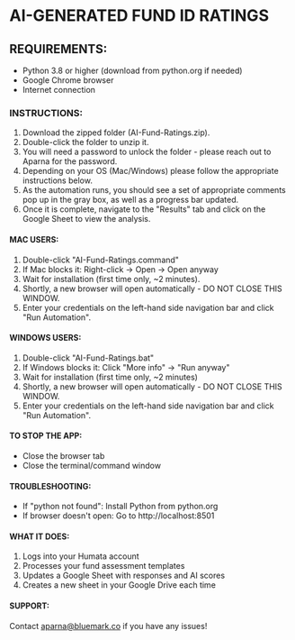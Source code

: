# AI-GENERATED FUND ID RATINGS

## REQUIREMENTS:
- Python 3.8 or higher (download from python.org if needed)
- Google Chrome browser
- Internet connection

### INSTRUCTIONS:

1. Download the zipped folder (AI-Fund-Ratings.zip).
2. Double-click the folder to unzip it.
3. You will need a password to unlock the folder - please reach out to Aparna for the password.
4. Depending on your OS (Mac/Windows) please follow the appropriate instructions below.
5. As the automation runs, you should see a set of appropriate comments pop up in the gray box, as well as a progress bar updated.
6. Once it is complete, navigate to the "Results" tab and click on the Google Sheet to view the analysis.

#### MAC USERS:
1. Double-click "AI-Fund-Ratings.command"
2. If Mac blocks it: Right-click → Open → Open anyway
3. Wait for installation (first time only, ~2 minutes).
4. Shortly, a new browser will open automatically - DO NOT CLOSE THIS WINDOW.
5. Enter your credentials on the left-hand side navigation bar and click "Run Automation".

#### WINDOWS USERS:
1. Double-click "AI-Fund-Ratings.bat"  
2. If Windows blocks it: Click "More info" → "Run anyway"
3. Wait for installation (first time only, ~2 minutes)
4.  Shortly, a new browser will open automatically - DO NOT CLOSE THIS WINDOW.
5. Enter your credentials on the left-hand side navigation bar and click "Run Automation".

#### TO STOP THE APP:
- Close the browser tab
- Close the terminal/command window

#### TROUBLESHOOTING:
- If "python not found": Install Python from python.org
- If browser doesn't open: Go to http://localhost:8501

#### WHAT IT DOES:
1. Logs into your Humata account
2. Processes your fund assessment templates
3. Updates a Google Sheet with responses and AI scores
4. Creates a new sheet in your Google Drive each time

#### SUPPORT:
Contact aparna@bluemark.co if you have any issues!
